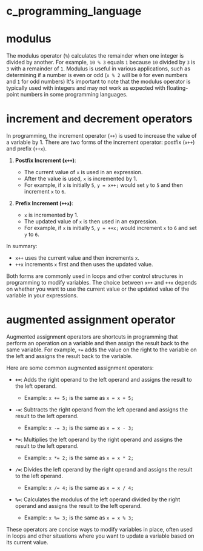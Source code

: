 # c_programming_language

# modulus
The modulus operator (`%`) calculates the remainder when one integer is divided by another. 
For example, `10 % 3` equals `1` because `10` divided by `3` is `3` with a remainder of `1`.
Modulus is useful in various applications, such as determining if a number is even or odd (`x % 2` will be `0` for even numbers and `1` for odd numbers)
It's important to note that the modulus operator is typically used with integers and may not work as expected with floating-point numbers in some programming languages.


# increment and decrement operators

In programming, the increment operator (`++`) is used to increase the value of a variable by 1. There are two forms of the increment operator: postfix (`x++`) and prefix (`++x`).

1. **Postfix Increment (`x++`)**:
   - The current value of `x` is used in an expression.
   - After the value is used, `x` is incremented by 1.
   - For example, if `x` is initially `5`, `y = x++;` would set `y` to `5` and then increment `x` to `6`.

2. **Prefix Increment (`++x`)**:
   - `x` is incremented by 1.
   - The updated value of `x` is then used in an expression.
   - For example, if `x` is initially `5`, `y = ++x;` would increment `x` to `6` and set `y` to `6`.

In summary:
- `x++` uses the current value and then increments `x`.
- `++x` increments `x` first and then uses the updated value.

Both forms are commonly used in loops and other control structures in programming to modify variables. The choice between `x++` and `++x` depends on whether you want to use the current value or the updated value of the variable in your expressions.

# augmented assignment operator

Augmented assignment operators are shortcuts in programming that perform an operation on a variable and then assign the result back to the same variable. For example, `+=` adds the value on the right to the variable on the left and assigns the result back to the variable.

Here are some common augmented assignment operators:

- **`+=`**: Adds the right operand to the left operand and assigns the result to the left operand.
  - Example: `x += 5;` is the same as `x = x + 5;`

- **`-=`**: Subtracts the right operand from the left operand and assigns the result to the left operand.
  - Example: `x -= 3;` is the same as `x = x - 3;`

- **`*=`**: Multiplies the left operand by the right operand and assigns the result to the left operand.
  - Example: `x *= 2;` is the same as `x = x * 2;`

- **`/=`**: Divides the left operand by the right operand and assigns the result to the left operand.
  - Example: `x /= 4;` is the same as `x = x / 4;`

- **`%=`**: Calculates the modulus of the left operand divided by the right operand and assigns the result to the left operand.
  - Example: `x %= 3;` is the same as `x = x % 3;`

These operators are concise ways to modify variables in place, often used in loops and other situations where you want to update a variable based on its current value.
